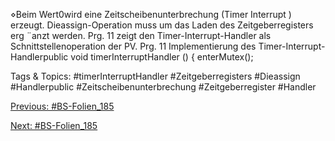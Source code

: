 ⋄Beim Wert0wird eine Zeitscheibenunterbrechung (Timer Interrupt ) erzeugt.
Dieassign-Operation muss um das Laden des Zeitgeberregisters erg ¨anzt werden.
Prg. 11 zeigt den Timer-Interrupt-Handler als Schnittstellenoperation der PV.
Prg. 11 Implementierung des Timer-Interrupt-Handlerpublic void timerInterruptHandler () {
enterMutex();

   Tags & Topics:
   #timerInterruptHandler
   #Zeitgeberregisters
   #Dieassign
   #Handlerpublic
   #Zeitscheibenunterbrechung
   #Zeitgeberregister
   #Handler

[Previous: #BS-Folien_185](BS-Folien_185.md)

[Next: #BS-Folien_185](BS-Folien_185.md)